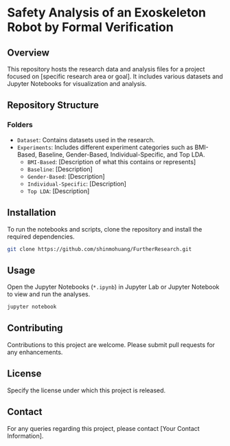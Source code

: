 
# Safety Analysis of an Exoskeleton Robot by Formal Verification

## Overview
This repository hosts the research data and analysis files for a project focused on [specific research area or goal]. It includes various datasets and Jupyter Notebooks for visualization and analysis.

## Repository Structure

### Folders
- `Dataset`: Contains datasets used in the research.
- `Experiments`: Includes different experiment categories such as BMI-Based, Baseline, Gender-Based, Individual-Specific, and Top LDA.
    - `BMI-Based`: [Description of what this contains or represents]
    - `Baseline`: [Description]
    - `Gender-Based`: [Description]
    - `Individual-Specific`: [Description]
    - `Top LDA`: [Description]

[//]: # (### Files)

[//]: # (- `Metrics with BMI.xlsx`: An Excel file containing metrics related to Body Mass Index &#40;BMI&#41;.)

[//]: # (- `README.md`: The README file for the repository.)

[//]: # (- `dataset_visualization.ipynb`: A Jupyter Notebook for visualizing the datasets.)

[//]: # (- `output.png`: An output image from one of the analyses.)

## Installation
To run the notebooks and scripts, clone the repository and install the required dependencies.

```bash
git clone https://github.com/shinmohuang/FurtherResearch.git
```

## Usage
Open the Jupyter Notebooks (`*.ipynb`) in Jupyter Lab or Jupyter Notebook to view and run the analyses.

```bash
jupyter notebook
```

## Contributing
Contributions to this project are welcome. Please submit pull requests for any enhancements.

## License
Specify the license under which this project is released.

## Contact
For any queries regarding this project, please contact [Your Contact Information].

